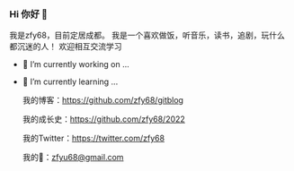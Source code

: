 ### Hi 你好 👋
 我是zfy68，目前定居成都。
 我是一个喜欢做饭，听音乐，读书，追剧，玩什么都沉迷的人！
 欢迎相互交流学习
 

- 🔭 I’m currently working on ...



- 🌱 I’m currently learning ...


  我的博客：https://github.com/zfy68/gitblog
  
  我的成长史：https://github.com/zfy68/2022
  
  我的Twitter：https://twitter.com/zfy68
  
  我的📮：zfyu68@gmail.com
